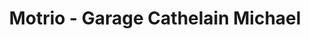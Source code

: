 ---
title: "Motrio - Garage Cathelain Michael"
url: /etaples/motrio-garage-cathelain-michael/
shop: réparation de voitures
---